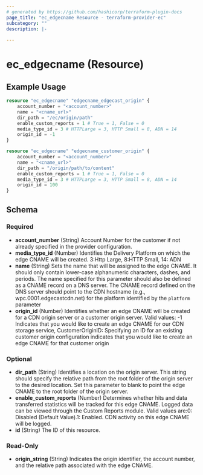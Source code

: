 ```yaml
---
# generated by https://github.com/hashicorp/terraform-plugin-docs
page_title: "ec_edgecname Resource - terraform-provider-ec"
subcategory: ""
description: |-
  
---
```


# ec_edgecname (Resource)



## Example Usage

```terraform
resource "ec_edgecname" "edgecname_edgecast_origin" {
    account_number = "<account_number>"
    name = "<cname_url>"
    dir_path = "/ec/origin/path"
    enable_custom_reports = 1 # True = 1, False = 0
    media_type_id = 3 # HTTPLarge = 3, HTTP Small = 8, ADN = 14
    origin_id = -1
}

resource "ec_edgecname" "edgecname_customer_origin" {
    account_number = "<account_number>"
    name = "<cname_url>"
    dir_path = "/origin/path/to/content"
    enable_custom_reports = 1 # True = 1, False = 0
    media_type_id = 3 # HTTPLarge = 3, HTTP Small = 8, ADN = 14
    origin_id = 100
}
```

<!-- schema generated by tfplugindocs -->
## Schema

### Required

- **account_number** (String) Account Number for the customer if not already specified in the provider configuration.
- **media_type_id** (Number) Identifies the Delivery Platform on which the edge CNAME will be created. 3:Http Large, 8:HTTP Small, 14: ADN
- **name** (String) Sets the name that will be assigned to the edge CNAME. It should only contain lower-case alphanumeric characters, dashes, and periods. The name specified for this parameter should also be defined as a CNAME record on a DNS server. The CNAME record defined on the DNS server should point to the CDN hostname (e.g., wpc.0001.edgecastcdn.net) for the platform identified by the `platform` parameter
- **origin_id** (Number) Identifies whether an edge CNAME will be created for a CDN origin server or a customer origin server. Valid values: -1 Indicates that you would like to create an edge CNAME for our CDN storage service, CustomerOriginID: Specifying an ID for an existing customer origin configuration indicates that you would like to create an edge CNAME for that customer origin

### Optional

- **dir_path** (String) Identifies a location on the origin server. This string should specify the relative path from the root folder of the origin server to the desired location. Set this parameter to blank to point the edge CNAME to the root folder of the origin server.
- **enable_custom_reports** (Number) Determines whether hits and data transferred statistics will be tracked for this edge CNAME. Logged data can be viewed through the Custom Reports module. Valid values are:0: Disabled (Default Value).1: Enabled. CDN activity on this edge CNAME will be logged.
- **id** (String) The ID of this resource.

### Read-Only

- **origin_string** (String) Indicates the origin identifier, the account number, and the relative path associated with the edge CNAME.


